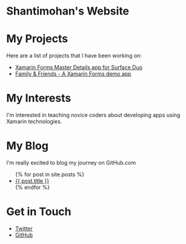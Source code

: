 # Shantimohan's Website

# My Projects
Here are a list of projects that I have been working on:

<ul>
  <li><a href="https://github.com/shantimohan/XF4SD_MasterDetail">Xamarin Forms Master Details app for Surface Duo</a></li>
  <li><a href="https://github.com/shantimohan/FamilyAndFriends">Family & Friends - A Xamarin Forms demo app</a></li>
</ul>

# My Interests
I'm interested in teaching novice coders about developing apps using Xamarin technologies.

# My Blog
I'm really excited to blog my journey on GitHub.com

<ul>
  {% for post in site.posts %}
    <li>
      <a href="{{ post.url }}">{{ post.title }}</a>
    </li>
  {% endfor %}
</ul>

# Get in Touch
<ul>
<li><a href="https://twitter.com/{{ site.twitter_username}}">Twitter</a></li>
<li><a href="https://github.com/{{ site.github_username}}">GitHub</a></li>
</ul>
